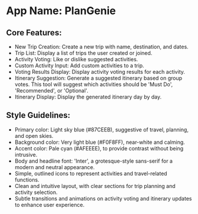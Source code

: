 # **App Name**: PlanGenie

## Core Features:

- New Trip Creation: Create a new trip with name, destination, and dates.
- Trip List: Display a list of trips the user created or joined.
- Activity Voting: Like or dislike suggested activities.
- Custom Activity Input: Add custom activities to a trip.
- Voting Results Display: Display activity voting results for each activity.
- Itinerary Suggestion: Generate a suggested itinerary based on group votes. This tool will suggest which activities should be 'Must Do', 'Recommended', or 'Optional'.
- Itinerary Display: Display the generated itinerary day by day.

## Style Guidelines:

- Primary color: Light sky blue (#87CEEB), suggestive of travel, planning, and open skies.
- Background color: Very light blue (#F0F8FF), near-white and calming.
- Accent color: Pale cyan (#AFEEEE), to provide contrast without being intrusive.
- Body and headline font: 'Inter', a grotesque-style sans-serif for a modern and neutral appearance.
- Simple, outlined icons to represent activities and travel-related functions.
- Clean and intuitive layout, with clear sections for trip planning and activity selection.
- Subtle transitions and animations on activity voting and itinerary updates to enhance user experience.